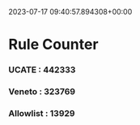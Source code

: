2023-07-17 09:40:57.894308+00:00
# Rule Counter 
 ### UCATE : 442333

 ### Veneto : 323769

 ### Allowlist : 13929